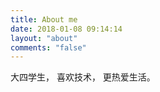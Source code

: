 ```yaml
---
title: About me
date: 2018-01-08 09:14:14
layout: "about"
comments: "false"
---
```

大四学生，
喜欢技术，
更热爱生活。


